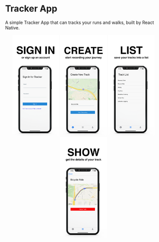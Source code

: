 # Tracker App 

 A simple Tracker App that can tracks your runs and walks, built by React Native.

<p align="center">
  <img src="./assets/screenshot/signin.png" width="150">
  <img src="./assets/screenshot/create.png" width="150" >
   <img src="./assets/screenshot/list.png" width="150">
  <img src="./assets/screenshot/show.png" width="150" >
</p>

